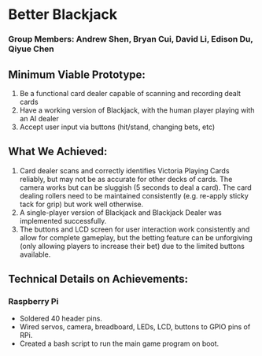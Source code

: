 # Better Blackjack

### Group Members: Andrew Shen, Bryan Cui, David Li, Edison Du, Qiyue Chen ###

## Minimum Viable Prototype: ## 
1. Be a functional card dealer capable of scanning and recording dealt cards
2. Have a working version of Blackjack, with the human player playing with an AI dealer
3. Accept user input via buttons (hit/stand, changing bets, etc)

## What We Achieved: ## 
1. Card dealer scans and correctly identifies Victoria Playing Cards reliably, but may not be as accurate for other decks of cards. The camera works but can be sluggish (5 seconds to deal a card). The card dealing rollers need to be maintained consistently (e.g. re-apply sticky tack for grip) but work well otherwise.
2. A single-player version of Blackjack and Blackjack Dealer was implemented successfully.
3. The buttons and LCD screen for user interaction work consistently and allow for complete gameplay, but the betting feature can be unforgiving (only allowing players to increase their bet) due to the limited buttons available.

## Technical Details on Achievements: ##
### Raspberry Pi ### 
- Soldered 40 header pins.
- Wired servos, camera, breadboard, LEDs, LCD, buttons to GPIO pins of RPi.
- Created a bash script to run the main game program on boot.
